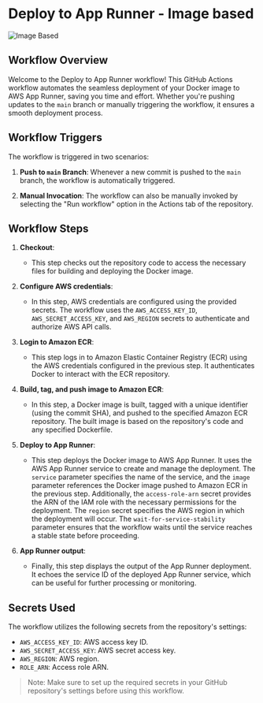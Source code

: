 # Deploy to App Runner - Image based

<img src="https://github.com/sushant-technocirrus/aws-app-runner/assets/122975959/fe78e1f0-8e06-4c8d-ad7b-2a3cd829381b" alt="Image Based" style="max-width: 500px;">

## Workflow Overview

Welcome to the Deploy to App Runner workflow! This GitHub Actions workflow automates the seamless deployment of your Docker image to AWS App Runner, saving you time and effort. Whether you're pushing updates to the `main` branch or manually triggering the workflow, it ensures a smooth deployment process.

## Workflow Triggers

The workflow is triggered in two scenarios:

1. **Push to `main` Branch**: Whenever a new commit is pushed to the `main` branch, the workflow is automatically triggered.

2. **Manual Invocation**: The workflow can also be manually invoked by selecting the "Run workflow" option in the Actions tab of the repository.

## Workflow Steps

1. **Checkout**:
   - This step checks out the repository code to access the necessary files for building and deploying the Docker image.

2. **Configure AWS credentials**:
   - In this step, AWS credentials are configured using the provided secrets. The workflow uses the `AWS_ACCESS_KEY_ID`, `AWS_SECRET_ACCESS_KEY`, and `AWS_REGION` secrets to authenticate and authorize AWS API calls.

3. **Login to Amazon ECR**:
   - This step logs in to Amazon Elastic Container Registry (ECR) using the AWS credentials configured in the previous step. It authenticates Docker to interact with the ECR repository.

4. **Build, tag, and push image to Amazon ECR**:
   - In this step, a Docker image is built, tagged with a unique identifier (using the commit SHA), and pushed to the specified Amazon ECR repository. The built image is based on the repository's code and any specified Dockerfile.

5. **Deploy to App Runner**:
   - This step deploys the Docker image to AWS App Runner. It uses the AWS App Runner service to create and manage the deployment. The `service` parameter specifies the name of the service, and the `image` parameter references the Docker image pushed to Amazon ECR in the previous step. Additionally, the `access-role-arn` secret provides the ARN of the IAM role with the necessary permissions for the deployment. The `region` secret specifies the AWS region in which the deployment will occur. The `wait-for-service-stability` parameter ensures that the workflow waits until the service reaches a stable state before proceeding.

6. **App Runner output**:
   - Finally, this step displays the output of the App Runner deployment. It echoes the service ID of the deployed App Runner service, which can be useful for further processing or monitoring.

## Secrets Used

The workflow utilizes the following secrets from the repository's settings:
- `AWS_ACCESS_KEY_ID`: AWS access key ID.
- `AWS_SECRET_ACCESS_KEY`: AWS secret access key.
- `AWS_REGION`: AWS region.
- `ROLE_ARN`: Access role ARN.

> Note: Make sure to set up the required secrets in your GitHub repository's settings before using this workflow.

